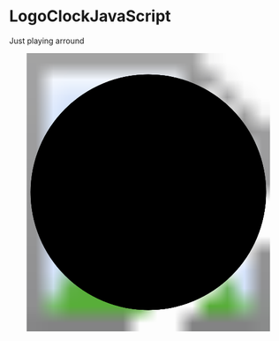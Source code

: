 # LogoClockJavaScript
Just playing arround

<!DOCTYPE html>
<html lang="en-US">

<head>
    <meta charset="UTF-8">
    <meta name="viewport" content="width=device-width, initial-scale=1">
    <title>A Digital Analog Clock</title>
    <link rel="stylesheet" href="style.css" type="text/css" media="all">
    <script src="script.js" defer></script>
</head>

<body>
<main class="main">
    <div class="clockbox">
        <svg id="clock" xmlns="http://www.w3.org/2000/svg" width="600" height="600" viewBox="0 0 600 600">
            <g id="face">
                <circle class="circle" cx="300" cy="300" r="253.9"/>                
                <path class="hour-marks" d="M300.5 94V61M506 300.5h32M300.5 506v33M94 300.5H60M411.3 107.8l7.9-13.8M493 190.2l13-7.4M492.1 411.4l16.5 9.5M411 492.3l8.9 15.3M189 492.3l-9.2 15.9M107.7 411L93 419.5M107.5 189.3l-17.1-9.9M188.1 108.2l-9-15.6"/>
                <circle class="mid-circle" cx="300" cy="300" r="50" />
                <image class = "img-logo" href="./image/logo.png" height="100%" width="100%"></image>
            </g>
            <g id="textnum">
                <text x="270" y="130">12</text>
                <text x="280" y="500">6</text>
                <text x="100" y="310">9</text>
                <text x="460" y="315">3</text>
                <text x="440" y="420">4</text>
                <text x="380" y="480">5</text>
                <text x="190" y="480">7</text>
                <text x="120" y="420">8</text>
                <text x="105" y="230">10</text>
                <text x="175" y="155">11</text>
                <text x="380" y="155">1</text>
                <text x="450" y="230">2</text>
            </g>
            <g id="hour">
                <path class="hour-arm" d="M300.5 298V142"/>
                <circle class="sizing-box" cx="300" cy="300" r="253.9"/>
            </g>
            <g id="minute">
                <path class="minute-arm" d="M300.5 298V67"/>
                <circle class="sizing-box" cx="300" cy="300" r="253.9"/>
            </g>
            <g id="second">
                <path class="second-arm" d="M300.5 350V55"/>
                <circle class="sizing-box" cx="300" cy="300" r="253.9"/>
            </g>
        </svg>
    </div><!-- .clockbox -->
</main>

</body>

</html>
